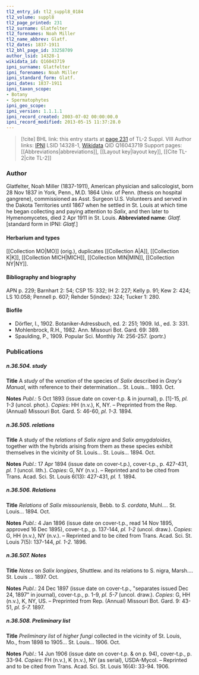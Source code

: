 ```yaml
---
tl2_entry_id: tl2_suppl8_0184
tl2_volume: suppl8
tl2_page_printed: 231
tl2_surname: Glatfelter
tl2_forenames: Noah Miller
tl2_name_abbrev: Glatf.
tl2_dates: 1837-1911
tl2_bhl_page_id: 33258709
author_lsid: 14328-1
wikidata_id: Q16043719
ipni_surname: Glatfelter
ipni_forenames: Noah Miller
ipni_standard_form: Glatf.
ipni_dates: 1837-1911
ipni_taxon_scope: 
- Botany
- Spermatophytes
ipni_geo_scope: 
ipni_version: 1.1.1.1
ipni_record_created: 2003-07-02 00:00:00.0
ipni_record_modified: 2013-05-15 11:37:28.0
---
```


> [!cite] BHL link: this entry starts at [page 231](https://www.biodiversitylibrary.org/page/33258709) of TL-2 Suppl. VIII
> Author links: [IPNI](https://www.ipni.org/a/14328-1) LSID 14328-1, [Wikidata](https://www.wikidata.org/wiki/Q16043719) QID Q16043719
> Support pages: [[Abbreviations|abbreviations]], [[Layout key|layout key]], [[Cite TL-2|cite TL-2]]

### Author

Glatfelter, Noah Miller (1837-1911), American physician and salicologist, born 28 Nov 1837 in York, Penn., M.D. 1864 Univ. of Penn. (thesis on hospital gangrene), commissioned as Asst. Surgeon U.S. Volunteers and served in the Dakota Territories until 1867 when he settled in St. Louis at which time he began collecting and paying attention to *Salix*, and then later to Hymenomycetes, died 2 Apr 1911 in St. Louis. 
**Abbreviated name**: *Glatf.* \[standard form in IPNI: *Glatf.*\]

#### Herbarium and types

[[Collection MO|MO]] (orig.), duplicates [[Collection A|A]], [[Collection K|K]], [[Collection MICH|MICH]], [[Collection MIN|MIN]], [[Collection NY|NY]].

#### Bibliography and biography

APN p. 229; Barnhart 2: 54; CSP 15: 332; IH 2: 227; Kelly p. 91; Kew 2: 424; LS 10.058; Pennell p. 607; Rehder 5(index): 324; Tucker 1: 280.

#### Biofile

- Dörfler, I., 1902. Botaniker-Adressbuch, ed. 2: 251; 1909. Id., ed. 3: 331.
- Mohlenbrock, R.H., 1982. Ann. Missouri Bot. Gard. 69: 389.
- Spaulding, P., 1909. Popular Sci. Monthly 74: 256-257. (portr.)

### Publications

##### n.36.504. study

**Title**
A *study* of the *venation* of the species of *Salix* described in *Gray's Manual*, with reference to their determination... St. Louis... 1893. Oct.

**Notes**
*Publ*.: 5 Oct 1893 (issue date on cover-t.p. & in journal), p. \[1\]-15, *pl. 1-3* (uncol. phot.).
*Copies*: HH (n.v.), K, NY. – Preprinted from the Rep. (Annual) Missouri Bot. Gard. 5: 46-60, *pl. 1-3.* 1894.

##### n.36.505. relations

**Title**
A study of the *relations* of *Salix nigra* and *Salix amygdaloides*, together with the hybrids arising from them as these species exhibit themselves in the vicinity of St. Louis... St. Louis... 1894. Oct.

**Notes**
*Publ*.: 17 Apr 1894 (issue date on cover-t.p.), cover-t.p., p. 427-431, *pl. 1* (uncol. lith.).
*Copies*: G, NY (n.v.). – Reprinted and to be cited from Trans. Acad. Sci. St. Louis 6(13): 427-431, *pl. 1.* 1894.

##### n.36.506. Relations

**Title**
*Relations* of *Salix missouriensis*, Bebb. to *S. cordata*, Muhl.... St. Louis... 1894. Oct.

**Notes**
*Publ*.: 4 Jan 1896 (issue date on cover-t.p., read 14 Nov 1895, approved 16 Dec 1895), cover-t.p., p. 137-144, *pl. 1-2* (uncol. draw.). *Copies*: G, HH (n.v.), NY (n.v.). – Reprinted and to be cited from Trans. Acad. Sci. St. Louis 7(5): 137-144, *pl. 1-2.* 1896.

##### n.36.507. Notes

**Title**
*Notes* on *Salix longipes*, Shuttlew. and its relations to S. nigra, Marsh.... St. Louis ... 1897. Oct.

**Notes**
*Publ*.: 24 Dec 1897 (issue date on cover-t.p., "separates issued Dec 24, 1897" in journal), cover-t.p., p. 1-9, *pl. 5-7* (uncol. draw.). *Copies*: G, HH (n.v.), K, NY, US. – Preprinted from Rep. (Annual) Missouri Bot. Gard. 9: 43-51, *pl. 5-7.* 1897.

##### n.36.508. Preliminary list

**Title**
*Preliminary list* of *higher fungi* collected in the vicinity of St. Louis, Mo., from 1898 to 1905... St. Louis... 1906. Oct.

**Notes**
*Publ*.: 14 Jun 1906 (issue date on cover-t.p. & on p. 94), cover-t.p., p. 33-94. *Copies*: FH (n.v.), K (n.v.), NY (as serial), USDA-Mycol. – Reprinted and to be cited from Trans. Acad. Sci. St. Louis 16(4): 33-94. 1906.

